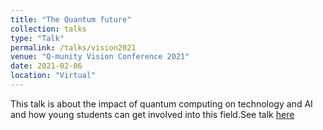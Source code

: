```yaml
---
title: "The Quantum future"
collection: talks
type: "Talk"
permalink: /talks/vision2021
venue: "Q-munity Vision Conference 2021"
date: 2021-02-06
location: "Virtual"
---
```

This talk is about the impact of quantum computing on technology and AI and how young students can get involved into this field.See talk [here](https://www.qmunity.tech/vision)
